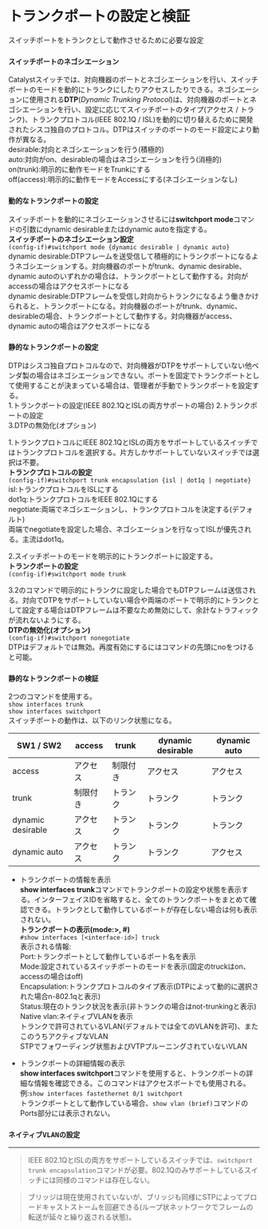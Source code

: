 # トランクポートの設定と検証
スイッチポートをトランクとして動作させるために必要な設定

### `スイッチポートのネゴシエーション`
Catalystスイッチでは、対向機器のポートとネゴシエーションを行い、スイッチポートのモードを動的にトランクにしたりアクセスしたりできる。ネゴシエーションに使用される**DTP**(*Dynamic Trunking Protocol*)は、対向機器のポートとネゴシエーションを行い、設定に応じてスイッチポートのタイプ(アクセス / トランク)、トランクプロトコル(IEEE 802.1Q / ISL)を動的に切り替えるために開発されたシスコ独自のプロトコル。DTPはスイッチのポートのモード設定により動作が異なる。  
desirable:対向とネゴシエーションを行う(積極的)  
auto:対向がon、desirableの場合はネゴシエーションを行う(消極的)  
on(trunk):明示的に動作モードをTrunkにする  
off(access):明示的に動作モードをAccessにする(ネゴシエーションなし)

### `動的なトランクポートの設定`
スイッチポートを動的にネゴシエーションさせるには**switchport mode**コマンドの引数にdynamic desirableまたはdynamic autoを指定する。  
**スイッチポートのネゴシエーション設定**  
`(config-if)#switchport mode {dynamic desirable | dynamic auto}`  
dynamic desirable:DTPフレームを送受信して積極的にトランクポートになるようネゴシエーションする。対向機器のポートがtrunk、dynamic desirable、dynamic autoのいずれかの場合は、トランクポートとして動作する。対向がaccessの場合はアクセスポートになる  
dynamic desirable:DTPフレームを受信し対向からトランクになるよう働きかけられると、トランクポートになる。対向機器のポートがtrunk、dynamic、desirableの場合、トランクポートとして動作する。対向機器がaccess、dynamic autoの場合はアクセスポートになる

### `静的なトランクポートの設定`
DTPはシスコ独自プロトコルなので、対向機器がDTPをサポートしていない他ベンダ製の場合はネゴシエーションできない。ポートを固定でトランクポートとして使用することが決まっている場合は、管理者が手動でトランクポートを設定する。  
1.トランクポートの設定(IEEE 802.1QとISLの両方サポートの場合)
2.トランクポートの設定  
3.DTPの無効化(オプション)

1.トランクプロトコルにIEEE 802.1QとISLの両方をサポートしているスイッチではトランクプロトコルを選択する。片方しかサポートしていないスイッチでは選択は不要。  
**トランクプロトコルの設定**  
`(config-if)#switchport trunk encapsulation {isl | dot1q | negotiate}`  
isl:トランクプロトコルをISLにする  
dot1q:トランクプロトコルをIEEE 802.1Qにする  
negotiate:両端でネゴシエーションし、トランクプロトコルを決定する(デフォルト)  
両端でnegotiateを設定した場合、ネゴシエーションを行なってISLが優先される。主流はdot1q。

2.スイッチポートのモードを明示的にトランクポートに設定する。  
**トランクポートの設定**  
`(config-if)#switchport mode trunk`

3.2のコマンドで明示的にトランクに設定した場合でもDTPフレームは送信される。対向でDTPをサポートしていない場合や両端のポートで明示的にトランクとして設定する場合はDTPフレームは不要なため無効にして、余計なトラフィックが流れないようにする。  
**DTPの無効化(オプション)**  
`(config-if)#switchport nonegotiate`  
DTPはデフォルトでは無効。再度有効にするにはコマンドの先頭にnoをつけると可能。

### `静的なトランクポートの検証`
2つのコマンドを使用する。  
`show interfaces trunk`  
`show interfaces switchport`  
スイッチポートの動作は、以下のリンク状態になる。

|SW1 / SW2        |access|trunk  |dynamic desirable|dynamic auto|
|-----------------|------|-------|-----------------|------------|
|access           |アクセス|制限付き|アクセス          |アクセス     |
|trunk            |制限付き|トランク|トランク          |トランク     |
|dynamic desirable|アクセス|トランク|トランク          |トランク     |
|dynamic auto     |アクセス|トランク|トランク          |アクセス     |

- トランクポートの情報を表示  
**show interfaces trunk**コマンドでトランクポートの設定や状態を表示する。インターフェイスIDを省略すると、全てのトランクポートをまとめて確認できる。トランクとして動作しているポートが存在しない場合は何も表示されない。  
**トランクポートの表示(mode:>, #)**  
`#show interfaces [<interface-id>] truck`  
表示される情報:  
Port:トランクポートとして動作しているポート名を表示  
Mode:設定されているスイッチポートのモードを表示(固定のtruckはon、accessの場合はoff)  
Encapsulation:トランクプロトコルのタイプ表示(DTPによって動的に選択された場合n-802.1qと表示)  
Status:現在のトランク状況を表示(非トランクの場合はnot-trunkingと表示)  
Native vlan:ネイティブVLANを表示  
トランクで許可されているVLAN(デフォルトでは全てのVLANを許可)、またこのうちアクティブなVLAN  
STPでフォワーディング状態およびVTPプルーニングされていないVLAN

- トランクポートの詳細情報の表示  
**show interfaces switchport**コマンドを使用すると、トランクポートの詳細な情報を確認できる。このコマンドはアクセスポートでも使用される。例:`show interfaces fastethernet 0/1 switchport`  
トランクポートとして動作している場合、`show vlan (brief)`コマンドのPorts部分には表示されない。

### `ネイティブVLANの設定`

---
> IEEE 802.1QとISLの両方をサポートしているスイッチでは、`switchport trunk encapsulation`コマンドが必要。802.1Qのみサポートしているスイッチには同様のコマンドは存在しない。

> ブリッジは現在使用されていないが、ブリッジも同様にSTPによってブロードキャストストームを回避できる(ループ状ネットワークでフレームの転送が延々と繰り返される状態)。
